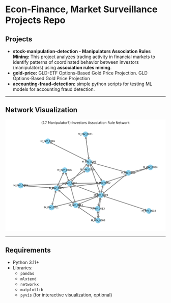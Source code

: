 # Econ-Finance, Market Surveillance Projects Repo

## Projects

- **stock-manipulation-detection - Manipulators Association Rules Mining:** This project analyzes trading activity in financial markets to identify patterns of coordinated behavior between investors (manipulators) using **association rules mining**.
- **gold-price:** GLD-ETF Options-Based Gold Price Projection.
GLD Options-Based Gold Price Projection
- **accounting-fraud-detection:** simple python scripts for testing ML models for accounting fraud detection.

---

## Network Visualization

![Investor Association Network](investor_network.png)

---

## Requirements

- Python 3.11+
- Libraries:
  - `pandas`
  - `mlxtend`
  - `networkx`
  - `matplotlib`
  - `pyvis` (for interactive visualization, optional)

